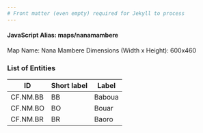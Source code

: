 ```yaml
---
# Front matter (even empty) required for Jekyll to process
---
```


#### JavaScript Alias: maps/nanamambere

Map Name: Nana Mambere
Dimensions (Width x Height): 600x460

### List of Entities

ID | Short label | Label
---|---|---|
CF.NM.BB|BB|Baboua
CF.NM.BO|BO|Bouar
CF.NM.BR|BR|Baoro